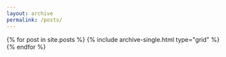 ```yaml
---
layout: archive
permalink: /posts/
---
```

<div class="grid__wrapper">
<!-- {% capture written_year %}'None'{% endcapture %} -->
{% for post in site.posts %}
  <!-- {% capture year %}{{ post.date | date: '%Y' }}{% endcapture %} -->
  <!-- {% if year != written_year %}
    <h2 id="{{ year | slugify }}" class="archive__subtitle">{{ year }}</h2>
    {% capture written_year %}{{ year }}{% endcapture %}
  {% endif %} -->
  {% include archive-single.html type="grid" %}
{% endfor %}
</div>
<!-- <h3 class="archive__subtitle">{{ site.data.ui-text[site.locale].recent_posts | default: "Recent Posts" }}</h3>

<div class="grid__wrapper">
  {% for post in paginator.posts %}
  {% include archive-single.html type="grid" %}
{% endfor %}
</div>

{% include paginator.html %} -->
